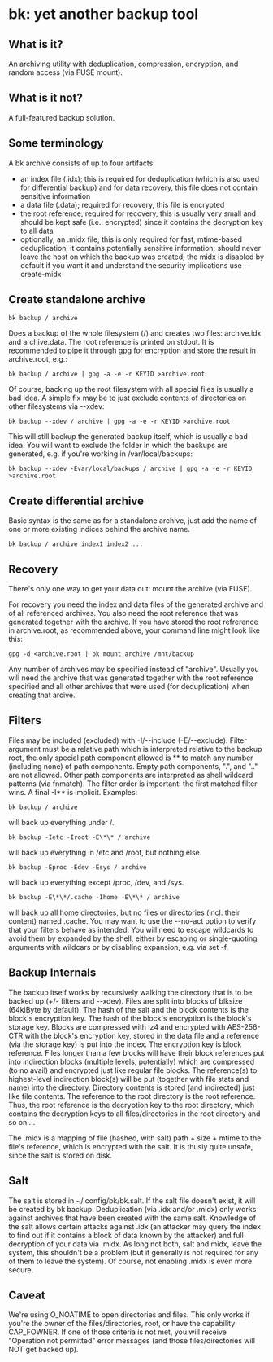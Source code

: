 bk: yet another backup tool
===========================

What is it?
-----------

An archiving utility with deduplication, compression, encryption, and random access (via FUSE mount).

What is it not?
---------------

A full-featured backup solution.

Some terminology
----------------

A bk archive consists of up to four artifacts:

- an index file (.idx); this is required for deduplication (which is also used for differential backup) and for data recovery, this file does not contain sensitive information
- a data file (.data); required for recovery, this file is encrypted
- the root reference; required for recovery, this is usually very small and should be kept safe (i.e.: encrypted) since it contains the decryption key to all data
- optionally, an .midx file; this is only required for fast, mtime-based deduplication, it contains potentially sensitive information; should never leave the host on which the backup was created; the midx is disabled by default if you want it and understand the security implications use --create-midx

Create standalone archive
-------------------------

    bk backup / archive

Does a backup of the whole filesystem (/) and creates two files: archive.idx and archive.data. The root reference is printed on stdout. It is recommended to pipe it through gpg for encryption and store the result in archive.root, e.g.:

    bk backup / archive | gpg -a -e -r KEYID >archive.root

Of course, backing up the root filesystem with all special files is usually a bad idea. A simple fix may be to just exclude contents of directories on other filesystems via --xdev:

    bk backup --xdev / archive | gpg -a -e -r KEYID >archive.root

This will still backup the generated backup itself, which is usually a bad idea. You will want to exclude the folder in which the backups are generated, e.g. if you're working in /var/local/backups:

    bk backup --xdev -Evar/local/backups / archive | gpg -a -e -r KEYID >archive.root

Create differential archive
---------------------------

Basic syntax is the same as for a standalone archive, just add the name of one or more existing indices behind the archive name.

    bk backup / archive index1 index2 ...

Recovery
--------

There's only one way to get your data out: mount the archive (via FUSE).

For recovery you need the index and data files of the generated archive and of all referenced archives. You also need the root reference that was generated together with the archive. If you have stored the root refrerence in archive.root, as recommended above, your command line might look like this:

    gpg -d <archive.root | bk mount archive /mnt/backup

Any number of archives may be specified instead of "archive". Usually you will need the archive that was generated together with the root reference specified and all other archives that were used (for deduplication) when creating that arcive.

Filters
-------

Files may be included (excluded) with -I/--include (-E/--exclude). Filter argument must be a relative path which is interpreted relative to the backup root, the only special path component allowed is \*\* to match any number (including none) of path components. Empty path components, ".", and ".." are not allowed. Other path components are interpreted as shell wildcard patterns (via fnmatch). The filter order is important: the first matched filter wins. A final -I\*\* is implicit. Examples:

    bk backup / archive

will back up everything under /.

    bk backup -Ietc -Iroot -E\*\* / archive

will back up everything in /etc and /root, but nothing else.

    bk backup -Eproc -Edev -Esys / archive

will back up everything except /proc, /dev, and /sys.

    bk backup -E\*\*/.cache -Ihome -E\*\* / archive

will back up all home directories, but no files or directories (incl. their content) named .cache. You may want to use the --no-act option to verify that your filters behave as intended. You will need to escape wildcards to avoid them by expanded by the shell, either by escaping or single-quoting arguments with wildcars or by disabling expansion, e.g. via set -f.

Backup Internals
----------------

The backup itself works by recursively walking the directory that is to be backed up (+/- filters and --xdev). Files are split into blocks of blksize (64kiByte by default). The hash of the salt and the block contents is the block's encryption key. The hash of the block's encryption is the block's storage key. Blocks are compressed with lz4 and encrypted with AES-256-CTR with the block's encryption key, stored in the data file and a reference (via the storage key) is put into the index. The encryption key is block reference. Files longer than a few blocks will have their block references put into indirection blocks (multiple levels, potentially) which are compressed (to no avail) and encrypted just like regular file blocks. The reference(s) to highest-level indirection block(s) will be put (together with file stats and name) into the directory. Directory contents is stored (and indirected) just like file contents. The reference to the root directory is the root reference. Thus, the root reference is the decryption key to the root directory, which contains the decryption keys to all files/directories in the root directory and so on …

The .midx is a mapping of file (hashed, with salt) path + size + mtime to the file's reference, which is encrypted with the salt. It is thusly quite unsafe, since the salt is stored on disk.

Salt
----

The salt is stored in ~/.config/bk/bk.salt. If the salt file doesn't exist, it will be created by bk backup. Deduplication (via .idx and/or .midx) only works against archives that have been created with the same salt. Knowledge of the salt allows certain attacks against .idx (an attacker may query the index to find out if it contains a block of data known by the attacker) and full decryption of your data via .midx. As long not both, salt and midx, leave the system, this shouldn't be a problem (but it generally is not required for any of them to leave the system). Of course, not enabling .midx is even more secure.

Caveat
------

We're using O\_NOATIME to open directories and files. This only works if you're the owner of the files/directories, root, or have the capability CAP\_FOWNER. If one of those criteria is not met, you will receive "Operation not permitted" error messages (and those files/directories will NOT get backed up).
